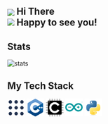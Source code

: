 <h2><img align="center" src="https://em-content.zobj.net/source/noto-emoji-animations/344/waving-hand_light-skin-tone_1f44b-1f3fb_1f3fb.gif" width="20px"> Hi There 
  <br>
  <img src="https://em-content.zobj.net/source/noto-emoji-animations/344/smiling-face-with-smiling-eyes_1f60a.gif" width="20px"> Happy to see you!</h2>
<h2>Stats</h2>
<div>
  <img alt="stats" src="http://github-profile-summary-cards.vercel.app/api/cards/profile-details?username=mohsin-nasir&theme=chartreuse_dark">
  <br>
</div>
<h2>My Tech Stack</h2>
<div>
  <p>
    <img src="https://raw.githubusercontent.com/devicons/devicon/master/icons/ros/ros-original.svg" alt="ROS" width="40" height="40"> 
    <img src="https://raw.githubusercontent.com/devicons/devicon/master/icons/cplusplus/cplusplus-original.svg" alt="C++" width="40" height="40"> 
    <img src="https://raw.githubusercontent.com/devicons/devicon/master/icons/embeddedc/embeddedc-original.svg" alt="Embedded C" width="40" height="40"> 
    <img src="https://raw.githubusercontent.com/devicons/devicon/master/icons/arduino/arduino-original.svg" alt="Arduino" width="40" height="40"> 
    <img src="https://raw.githubusercontent.com/devicons/devicon/master/icons/python/python-original.svg" alt="Python" width="40" height="40">
  </p>
</div>
